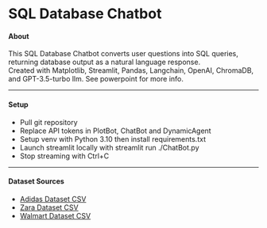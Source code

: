 # SQL Database Chatbot

#### About

This SQL Database Chatbot converts user questions into SQL queries, returning database output as a natural language response.  
Created with Matplotlib, Streamlit, Pandas, Langchain, OpenAI, ChromaDB, and GPT-3.5-turbo llm. See powerpoint for more info.

-----
#### Setup

- Pull git repository
- Replace API tokens in PlotBot, ChatBot and DynamicAgent
- Setup venv with Python 3.10 then install requirements.txt
- Launch streamlit locally with streamlit run ./ChatBot.py
- Stop streaming with Ctrl+C

-----
#### Dataset Sources
- [Adidas Dataset CSV](https://www.kaggle.com/datasets/ahmedabbas757/dataset )
- [Zara Dataset CSV](https://www.kaggle.com/datasets/xontoloyo/data-penjualan-zara/data)
- [Walmart Dataset CSV](https://www.kaggle.com/c/walmart-recruiting-store-sales-forecasting/data)
